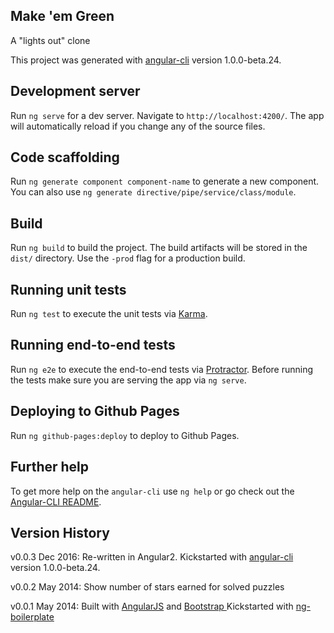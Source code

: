 ## Make 'em Green

A "lights out" clone

This project was generated with [angular-cli](https://github.com/angular/angular-cli) version 1.0.0-beta.24.

## Development server
Run `ng serve` for a dev server. Navigate to `http://localhost:4200/`. The app will automatically reload if you change any of the source files.

## Code scaffolding

Run `ng generate component component-name` to generate a new component. You can also use `ng generate directive/pipe/service/class/module`.

## Build

Run `ng build` to build the project. The build artifacts will be stored in the `dist/` directory. Use the `-prod` flag for a production build.

## Running unit tests

Run `ng test` to execute the unit tests via [Karma](https://karma-runner.github.io).

## Running end-to-end tests

Run `ng e2e` to execute the end-to-end tests via [Protractor](http://www.protractortest.org/).
Before running the tests make sure you are serving the app via `ng serve`.

## Deploying to Github Pages

Run `ng github-pages:deploy` to deploy to Github Pages.

## Further help

To get more help on the `angular-cli` use `ng help` or go check out the [Angular-CLI README](https://github.com/angular/angular-cli/blob/master/README.md).

## Version History

v0.0.3 Dec 2016: Re-written in Angular2.  Kickstarted with [angular-cli](https://github.com/angular/angular-cli) version 1.0.0-beta.24.  

v0.0.2 May 2014: Show number of stars earned for solved puzzles

v0.0.1 May 2014: Built with [AngularJS](http://angularjs.org) and [Bootstrap ](http://getbootstrap.com/)
                 Kickstarted with [ng-boilerplate](http://joshdmiller.github.io/ng-boilerplate)
 